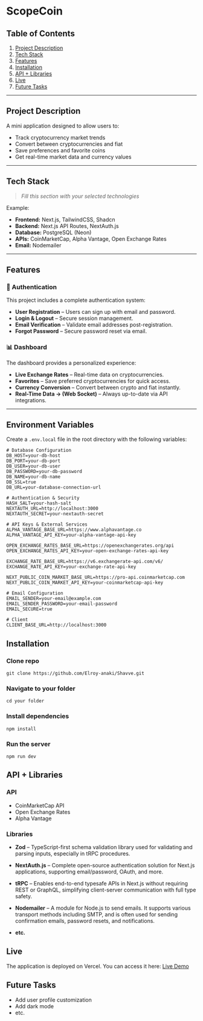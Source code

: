 
# ScopeCoin

## Table of Contents
1. [Project Description](#project-description)
2. [Tech Stack](#tech-stack)
3. [Features](#features)
4. [Installation](#installation)
5. [API + Libraries](#api--libraries)
6. [Live](#live)
7. [Future Tasks](#future-tasks)

---

## Project Description

A mini application designed to allow users to:
- Track cryptocurrency market trends
- Convert between cryptocurrencies and fiat
- Save preferences and favorite coins
- Get real-time market data and currency values

---

## Tech Stack

> _Fill this section with your selected technologies_

Example:

- **Frontend:** Next.js, TailwindCSS, Shadcn
- **Backend:** Next.js API Routes, NextAuth.js
- **Database:** PostgreSQL (Neon)
- **APIs:** CoinMarketCap, Alpha Vantage, Open Exchange Rates
- **Email:** Nodemailer 

---

## Features

### 🔐 Authentication

This project includes a complete authentication system:

- **User Registration** – Users can sign up with email and password.
- **Login & Logout** – Secure session management.
- **Email Verification** – Validate email addresses post-registration.
- **Forgot Password** – Secure password reset via email.

### 📊 Dashboard

The dashboard provides a personalized experience:

- **Live Exchange Rates** – Real-time data on cryptocurrencies.
- **Favorites** – Save preferred cryptocurrencies for quick access.
- **Currency Conversion** – Convert between crypto and fiat instantly.
- **Real-Time Data -> (Web Socket)** – Always up-to-date via API integrations.

---

## Environment Variables

Create a `.env.local` file in the root directory with the following variables:

```env
# Database Configuration
DB_HOST=your-db-host
DB_PORT=your-db-port
DB_USER=your-db-user
DB_PASSWORD=your-db-password
DB_NAME=your-db-name
DB_SSL=true
DB_URL=your-database-connection-url

# Authentication & Security
HASH_SALT=your-hash-salt
NEXTAUTH_URL=http://localhost:3000
NEXTAUTH_SECRET=your-nextauth-secret

# API Keys & External Services
ALPHA_VANTAGE_BASE_URL=https://www.alphavantage.co
ALPHA_VANTAGE_API_KEY=your-alpha-vantage-api-key

OPEN_EXCHANGE_RATES_BASE_URL=https://openexchangerates.org/api
OPEN_EXCHANGE_RATES_API_KEY=your-open-exchange-rates-api-key

EXCHANGE_RATE_BASE_URL=https://v6.exchangerate-api.com/v6/
EXCHANGE_RATE_API_KEY=your-exchange-rate-api-key

NEXT_PUBLIC_COIN_MARKET_BASE_URL=https://pro-api.coinmarketcap.com
NEXT_PUBLIC_COIN_MARKET_API_KEY=your-coinmarketcap-api-key

# Email Configuration
EMAIL_SENDER=your-email@example.com
EMAIL_SENDER_PASSWORD=your-email-password
EMAIL_SECURE=true

# Client
CLIENT_BASE_URL=http://localhost:3000
```
## Installation
### Clone repo 
```
git clone https://github.com/Elroy-anaki/Shavve.git
```
### Navigate to your folder 
```
cd your folder
```
### Install dependencies
```
npm install
```
### Run the server
```
npm run dev
```
## API + Libraries
### API

 - CoinMarketCap API
 - Open Exchange Rates
 -  Alpha Vantage
### Libraries
 - **Zod** – TypeScript-first schema validation library used for validating and parsing inputs, especially in tRPC procedures.
 
- **NextAuth.js** – Complete open-source authentication solution for Next.js applications, supporting email/password, OAuth, and more.

- **tRPC** – Enables end-to-end typesafe APIs in Next.js without requiring REST or GraphQL, simplifying client-server communication with full type safety.

- **Nodemailer** – A module for Node.js to send emails. It supports various transport methods including SMTP, and is often used for sending confirmation emails, password resets, and notifications.

- **etc.**

## Live

The application is deployed on Vercel. You can access it here: [Live Demo](https://shavve.vercel.app/auth/signIn)



## Future Tasks

- Add user profile customization
- Add dark mode
- etc.

